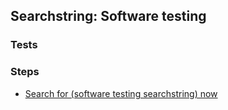 ## Searchstring: Software testing

### Tests



### Steps

- [Search for (software testing searchstring) now](../steps/search_for__software_testing_searchstring__now.md)